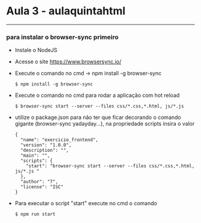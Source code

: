 # Aula 3 - aulaquintahtml
-------------
### para instalar o browser-sync primeiro
- Instale o NodeJS
- Acesse o site https://www.browsersync.io/
- Execute o comando no cmd -> npm install -g browser-sync
    
    ```
    $ npm install -g browser-sync
    ```
- Execute o comando no cmd para rodar a aplicação com hot reload 
    
    ```
    $ browser-sync start --server --files css/*.css,*.html, js/*.js
    ```
- utilize o package.json para não ter que ficar decorando o comando gigante (browser-sync yadayday...), na propriedade scripts insira o valor
    
    ```
    {
      "name": "exercicio_frontend",
      "version": "1.0.0",
      "description": "",
      "main": "",
      "scripts": {
        "start": "browser-sync start --server --files css/*.css,*.html, js/*.js "
      },
      "author": "7",
      "license": "ISC"
    }
    ```
- Para executar o script "start" execute no cmd o comando
    
    ```
    $ npm run start
    ```
